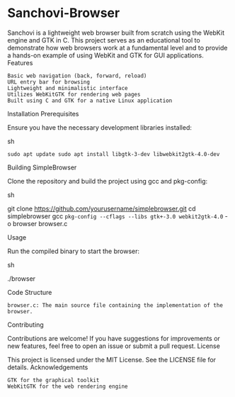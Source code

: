 # Sanchovi-Browser
Sanchovi is a lightweight web browser built from scratch using the WebKit engine and GTK in C. This project serves as an educational tool to demonstrate how web browsers work at a fundamental level and to provide a hands-on example of using WebKit and GTK for GUI applications.
Features

    Basic web navigation (back, forward, reload)
    URL entry bar for browsing
    Lightweight and minimalistic interface
    Utilizes WebKitGTK for rendering web pages
    Built using C and GTK for a native Linux application

Installation
Prerequisites

Ensure you have the necessary development libraries installed:

sh

`sudo apt update
sudo apt install libgtk-3-dev libwebkit2gtk-4.0-dev`

Building SimpleBrowser

Clone the repository and build the project using gcc and pkg-config:

sh

git clone https://github.com/yourusername/simplebrowser.git
cd simplebrowser
gcc `pkg-config --cflags --libs gtk+-3.0 webkit2gtk-4.0` -o browser browser.c

Usage

Run the compiled binary to start the browser:

sh

./browser

Code Structure

    browser.c: The main source file containing the implementation of the browser.

Contributing

Contributions are welcome! If you have suggestions for improvements or new features, feel free to open an issue or submit a pull request.
License

This project is licensed under the MIT License. See the LICENSE file for details.
Acknowledgements

    GTK for the graphical toolkit
    WebKitGTK for the web rendering engine

